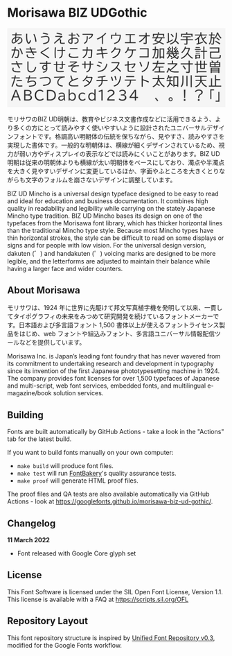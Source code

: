 # Morisawa BIZ UDGothic

![UDgothic](documentation/header.png)

<!--[![][Fontbakery]](https://googlefonts.github.io/morisawa-biz-ud-gothic/fontbakery/fontbakery-report.html)
[![][Universal]](https://googlefonts.github.io/morisawa-biz-ud-gothic/fontbakery/fontbakery-report.html)
[![][GF Profile]](https://googlefonts.github.io/morisawa-biz-ud-gothic/fontbakery/fontbakery-report.html)
[![][Outline Correctness]](https://googlefonts.github.io/morisawa-biz-ud-gothic/fontbakery/fontbakery-report.html)
[![][Shaping]](https://googlefonts.github.io/morisawa-biz-ud-gothic/fontbakery/fontbakery-report.html)

[Fontbakery]: https://img.shields.io/endpoint?url=https%3A%2F%2Fraw.githubusercontent.com%2Fgooglefonts%2Fmorisawa-biz-ud-gothic%2Fgh-pages%2Fbadges%2Foverall.json
[GF Profile]: https://img.shields.io/endpoint?url=https%3A%2F%2Fraw.githubusercontent.com%2Fgooglefonts%2Fmorisawa-biz-ud-gothic%2Fgh-pages%2Fbadges%2FGoogleFonts.json
[Outline Correctness]: https://img.shields.io/endpoint?url=https%3A%2F%2Fraw.githubusercontent.com%2Fgooglefonts%2Fmorisawa-biz-ud-gothic%2Fgh-pages%2Fbadges%2FOutlineCorrectnessChecks.json
[Shaping]: https://img.shields.io/endpoint?url=https%3A%2F%2Fraw.githubusercontent.com%2Fgooglefonts%2Fmorisawa-biz-ud-gothic%2Fgh-pages%2Fbadges%2FShapingChecks.json
[Universal]: https://img.shields.io/endpoint?url=https%3A%2F%2Fraw.githubusercontent.com%2Fgooglefonts%2Fmorisawa-biz-ud-gothic%2Fgh-pages%2Fbadges%2FUniversal.json
-->
モリサワのBIZ UD明朝は、教育やビジネス文書作成などに活用できるよう、より多くの方にとって読みやすく使いやすいように設計されたユニバーサルデザインフォントです。格調高い明朝体の伝統を保ちながら、見やすさ、読みやすさを実現した書体です。一般的な明朝体は、横線が細くデザインされているため、視力が弱い方やディスプレイの表示などでは読みにくいことがあります。BIZ UD明朝は従来の明朝体よりも横線が太い明朝体をベースにしており、濁点や半濁点を大きく見やすいデザインに変更しているほか、字面やふところを大きくとりながらも文字のフォルムを崩さないデザインに調整しています。

BIZ UD Mincho is a universal design typeface designed to be easy to read and ideal for education and business documentation. It combines high quality in readability and legibility while carrying on the stately Japanese Mincho type tradition. BIZ UD Mincho bases its design on one of the typefaces from the Morisawa font library, which has thicker horizontal lines than the traditional Mincho type style. Because most Mincho types have thin horizontal strokes, the style can be difficult to read on some displays or signs and for people with low vision. For the universal design version, dakuten (゛) and handakuten (゜) voicing marks are designed to be more legible, and the letterforms are adjusted to maintain their balance while having a larger face and wider counters.


## About Morisawa

モリサワは、1924 年に世界に先駆けて邦文写真植字機を発明して以来、一貫してタイポグラフィの未来をみつめて研究開発を続けているフォントメーカーです。日本語および多言語フォント 1,500 書体以上が使えるフォントライセンス製品をはじめ、web フォントや組込みフォント、多言語ユニバーサル情報配信ツールなどを提供しています。

Morisawa Inc. is Japan’s leading font foundry that has never wavered from its commitment to undertaking research and development in typography since its invention of the first Japanese phototypesetting machine in 1924. The company provides font licenses for over 1,500 typefaces of Japanese and multi-script, web font services, embedded fonts, and multilingual e-magazine/book solution services.


## Building

Fonts are built automatically by GitHub Actions - take a look in the "Actions" tab for the latest build.

If you want to build fonts manually on your own computer:

* `make build` will produce font files.
* `make test` will run [FontBakery](https://github.com/googlefonts/fontbakery)'s quality assurance tests.
* `make proof` will generate HTML proof files.

The proof files and QA tests are also available automatically via GitHub Actions - look at https://googlefonts.github.io/morisawa-biz-ud-gothic/.

## Changelog

**11 March 2022**
- Font released with Google Core glyph set

## License

This Font Software is licensed under the SIL Open Font License, Version 1.1.
This license is available with a FAQ at
https://scripts.sil.org/OFL

## Repository Layout

This font repository structure is inspired by [Unified Font Repository v0.3](https://github.com/unified-font-repository/Unified-Font-Repository), modified for the Google Fonts workflow.
